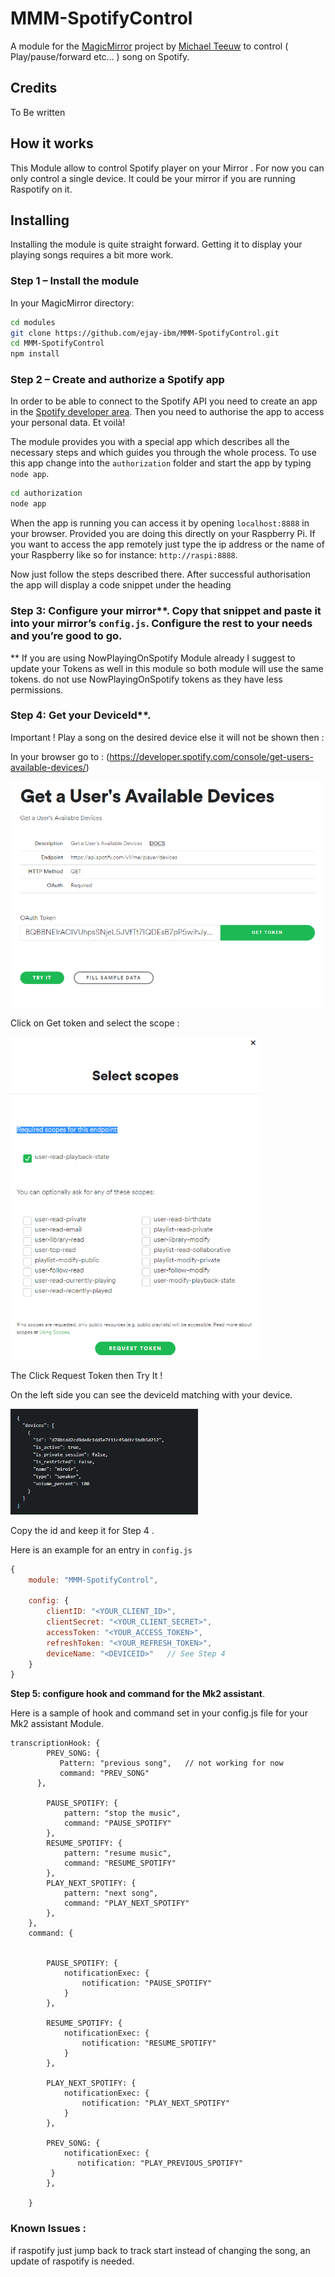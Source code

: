 # MMM-SpotifyControl
A module for the [MagicMirror](https://github.com/MichMich/MagicMirror) project by [Michael Teeuw](https://github.com/MichMich) to control ( Play/pause/forward etc... ) song on Spotify.

## Credits
To Be written 

## How it works

This Module allow to control Spotify player on your Mirror . 
For now you can only control a single device. It could be your mirror if you are running Raspotify on it. 


## Installing
Installing the module is quite straight forward. Getting it to display your playing songs requires a bit more work.

### Step 1 – Install the module

In your MagicMirror directory: 

```bash
cd modules
git clone https://github.com/ejay-ibm/MMM-SpotifyControl.git
cd MMM-SpotifyControl
npm install
```

### Step 2 – Create and authorize a Spotify app
In order to be able to connect to the Spotify API you need to create an app in the [Spotify developer area](https://beta.developer.spotify.com/dashboard/applications). Then you need to authorise the app to access your personal data. Et voilà!

The module provides you with a special app which describes all the necessary steps and which guides you through the whole process. To use this app change into the `authorization` folder and start the app by typing `node app`. 

```bash
cd authorization
node app
```

When the app is running you can access it by opening `localhost:8888` in your browser. Provided you are doing this directly on your Raspberry Pi. If you want to access the app remotely just type the ip address or the name of your Raspberry like so for instance: `http://raspi:8888`.

Now just follow the steps described there. After successful authorisation the app will display a code snippet under the heading 

### Step 3: Configure your mirror**. Copy that snippet and paste it into your mirror’s `config.js`. Configure the rest to your needs and you’re good to go.

** If you are using NowPlayingOnSpotify Module already I suggest to update your Tokens as well in this module so both module will use the same tokens. do not use NowPlayingOnSpotify tokens as they have less permissions. 

### Step 4: Get your DeviceId**.

Important ! Play a song on the desired device else it will not be shown then :

In your browser go to : 
(https://developer.spotify.com/console/get-users-available-devices/)

<img src="img/readme/gettoken-and-try.PNG" width="500">

Click on Get token and select the scope : 

 <img src="img/readme/select-scope.PNG" width="400">
 
The Click Request Token then Try It !  

On the left side you can see the deviceId matching with your device.

 <img src="img/readme/result.PNG" width="300">

Copy the id and keep it for Step 4 . 


Here is an example for an entry in `config.js`

```javascript
{
    module: "MMM-SpotifyControl",

    config: {
        clientID: "<YOUR_CLIENT_ID>",
        clientSecret: "<YOUR_CLIENT_SECRET>",
        accessToken: "<YOUR_ACCESS_TOKEN>",
        refreshToken: "<YOUR_REFRESH_TOKEN>",
        deviceName: "<DEVICEID>"   // See Step 4
    }
}
```

**Step 5: configure hook and command for the Mk2 assistant**.

Here is a sample of hook and command set in your config.js file for your Mk2 assistant Module. 


~~~~
transcriptionHook: {
        PREV_SONG: {
           Pattern: "previous song",   // not working for now 
           command: "PREV_SONG"
      },

        PAUSE_SPOTIFY: {
            pattern: "stop the music",
            command: "PAUSE_SPOTIFY"
        },
        RESUME_SPOTIFY: {
            pattern: "resume music",
            command: "RESUME_SPOTIFY"
        },
        PLAY_NEXT_SPOTIFY: {
            pattern: "next song",
            command: "PLAY_NEXT_SPOTIFY"
        },
    },
    command: {


        PAUSE_SPOTIFY: {
            notificationExec: {
                notification: "PAUSE_SPOTIFY"
            }
        },

        RESUME_SPOTIFY: {
            notificationExec: {
                notification: "RESUME_SPOTIFY"
            }
        },

        PLAY_NEXT_SPOTIFY: {
            notificationExec: {
                notification: "PLAY_NEXT_SPOTIFY"
            }
        },

        PREV_SONG: {
            notificationExec: {
               notification: "PLAY_PREVIOUS_SPOTIFY"  
         }
        },

    }

~~~~

    
### Known Issues : 

if raspotify just jump back to track start instead of changing the song, an update of raspotify is needed. 
